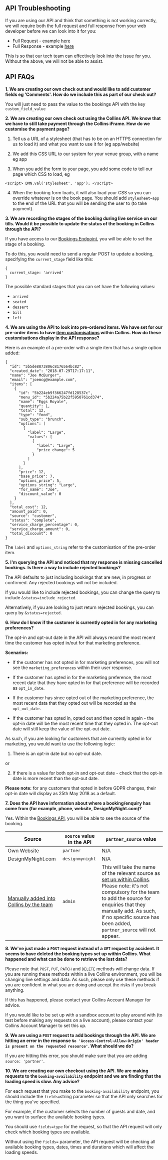 ## API Troubleshooting
If you are using our API and think that something is not working correctly, we will require both the full request and full response from your web developer before we can look into it for you:  

* Full Request - example [here](https://docs.google.com/document/d/1CE9oWIntJthRidSuExSKQlD7hpG_uaGeAwKCmRLnPhc/edit?usp=sharing)
* Full Response - example [here](https://docs.google.com/document/d/1amCSjbn-JLEeoyFhkZh0qDutTlIbFAS3PEsUp72AssA/edit?usp=sharing)

This is so that our tech team can effectively look into the issue for you. Without the above, we will not be able to assist.

## API FAQs

**1. We are creating our own check out and would like to add customer fields eg 'Comments'. How do we include this as part of our check out?**

You will just need to pass the value to the bookings API with the key `custom_field_value`

**2. We are creating our own check out using the Collins API. We know that we have to still take payment through the Collins iFrame. How do we customise the payment page?**

1. Tell us a URL of a stylesheet (that has to be on an HTTPS connection for us to load it) and what you want to use it for (eg app/website)

2. We add this CSS URL to our system for your venue group, with a name eg app

3. When you add the form to your page, you add some code to tell our page which CSS to load, eg

`<script>
  DMN.val('stylesheet', 'app');
  </script>`

4. When the booking form loads, it will also load your CSS so you can override whatever is on the book page. You should add `stylesheet=app` to the end of the URL that you will be sending the user to (to take payment).

**3. We are recording the stages of the booking during live service on our tills. Would it be possible to update the status of the booking in Collins through the API?**

If you have access to our [Bookings Endpoint](http://developers.designmynight.com/api/booking-api/), you will be able to set the stage of a booking. 

To do this, you would need to send a regular POST to update a booking, specifying the `current_stage` field like this:

```
{
  current_stage: 'arrived'
}
```
The possible standard stages that you can set have the following values: 

* `arrived`
* `seated`
* `dessert`
* `bill`
* `left`


**4. We are using the API to look into pre-ordered items. We have set for our pre-order items to have [item customisations](https://collins.uservoice.com/knowledgebase/articles/1806220-collins-pre-orders-adding-diet-types-allergies) within Collins. How do these customisations display in the API response?**

Here is an example of a pre-order with a single item that has a single option added:

```
{
  "id": "5b5de8873806c8176564bc82",
  "created_date": "2018-07-29T17:17:11",
  "name": "Joe McBurger",
  "email": "joemcg@example.com",
  "items": [
    {
      "id": "5b224eb9f366247fd128537c",
      "menu_id": "5b224a75b22f5950761cd374",
      "name": "Eggs Royale",
      "quantity": 1,
      "total": 12,
      "type": "food",
      "sub_type": "brunch",
      "options": [
        {
          "label": "Large",
          "values": [
            {
              "label": "Large",
              "price_change": 5
            }
          ]
        }
      ],
      "price": 12,
      "base_price": 7,
      "options_price": 5,
      "options_string": "Large",
      "for_name": "Joe",
      "discount_value": 0
    }
  ],
  "total_cost": 12,
  "amount_paid": 0,
  "source": "customer",
  "status": "complete",
  "service_charge_percentage": 0,
  "service_charge_amount": 0,
  "total_discount": 0
}
```

The `label` and `options_string` refer to the customisation of the pre-order item.
 
 **5. I'm querying the API and noticed that my response is missing cancelled bookings. Is there a way to include rejected bookings?**
 
The API defaults to just including bookings that are new, in progress or confirmed. Any rejected bookings will not be included. 

If you would like to include rejected bookings, you can change the query to include `&status=include_rejected`. 

Alternatively, if you are looking to just return rejected bookings, you can query by `&status=rejected`.

 **6. How do I know if the customer is currently opted in for any marketing preferences?** 
 
The opt-in and opt-out date in the API will always record the most recent time the customer has opted in/out for that marketing preference.

**Scenarios:**

* If the customer has not opted in for marketing preferences, you will not see the `marketing_preferences` within their user response.

* If the customer has opted in for the marketing preference, the most recent date that they have opted in for that preference will be recorded as `opt_in_date`.

* If the customer has since opted out of the marketing preference, the most recent data that they opted out will be recorded as the `opt_out_date`.

* If the customer has opted in, opted out and then opted in again - the opt-in date will be the most recent time that they opted in. The opt-out date will still keep the value of the opt-out date.

As such, if you are looking for customers that are currently opted in for marketing, you would want to use the following logic:

1) There is an opt-in date but no opt-out date.

or

2) If there is a value for both opt-in and opt-out date - check that the opt-in date is more recent than the opt-out date.

**Please note:** for any customers that opted in before GDPR changes, their opt-in date will display as 25th May 2018 as a default.

 **7. Does the API have information about where a booking/enquiry has come from (for example, phone, website, DesignMyNight.com)?**
 
 Yes. Within the [Bookings API](https://developers.designmynight.com/api/bookings-search/#booking-fields), you will be able to see the source of the booking. 
 
Source|`source` value in the API|`partner_source` value|
---|-----|---
Own Website|`partner`|N/A
DesignMyNight.com|`designmynight`|N/A
[Manually added into Collins by the team](https://collins.uservoice.com/knowledgebase/articles/478053-within-a-booking-enquiry-tag-a-booking-with-a-so)|`admin`|This will take the name of the relevant source as [set up within Collins](https://collins.uservoice.com/knowledgebase/articles/478035-venue-group-adding-editing-sources).  Please note: it's not compulsory for the team to add the source for enquiries that they manually add. As such, if no specific source has been added, `partner_source` will not appear. 

**8. We've just made a `POST` request instead of a `GET` request by accident. It seems to have deleted the booking types set up within Collins. What happened and what can be done to retrieve the lost data?**

Please note that `POST`, `PUT`, `PATCH` and `DELETE` methods will change data. If you are running these methods within a live Collins environment, you will be changing live settings and data. As such, please only use these methods if you are confident in what you are doing and accept the risks if you break anything. 

If this has happened, please contact your Collins Account Manager for advice. 

If you would like to be set up with a sandbox account to play around with (to test before making any requests on a live account), please contact your Collins Account Manager to set this up. 

**9. We are using a `POST` request to add bookings through the API. We are hitting an error in the response `No 'Access-Control-Allow-Origin' header is present on the requested resource'`. What should we do?**

If you are hitting this error, you should make sure that you are adding `source: 'partner'`. 

**10. We are creating our own checkout using the API. We are making requests to the `booking-availability` endpoint and we are finding that the loading speed is slow. Any advice?**

For each request that you make to the `booking-availability` endpoint, you should include the `fields=`string parameter so that the API only searches for the thing you've specified.

For example, if the customer selects the number of guests and date, and you want to surface the available booking types. 

You should use `fields=type` for the request, so that the API request will only check which booking types are available. 

Without using the `fields=` parameter, the API request will be checking all available booking types, dates, times and durations which will affect the loading speeds. 

